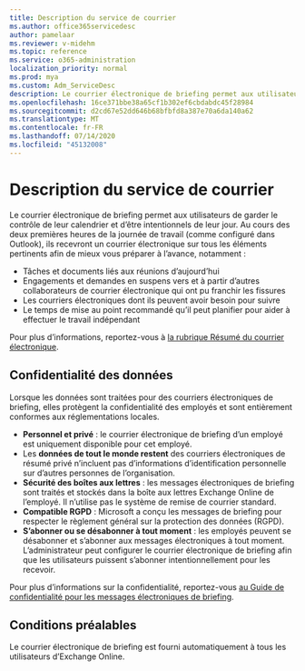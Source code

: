```yaml
---
title: Description du service de courrier
ms.author: office365servicedesc
author: pamelaar
ms.reviewer: v-midehm
ms.topic: reference
ms.service: o365-administration
localization_priority: normal
ms.prod: mya
ms.custom: Adm_ServiceDesc
description: Le courrier électronique de briefing permet aux utilisateurs de tirer le meilleur parti de chaque jour. Elle identifie les opportunités entre différents éléments et fournit des rappels opportuns.
ms.openlocfilehash: 16ce371bbe38a65cf1b302ef6cbdabdc45f28984
ms.sourcegitcommit: d2cd67e52dd646b68bfbfd8a387e70a6da140a62
ms.translationtype: MT
ms.contentlocale: fr-FR
ms.lasthandoff: 07/14/2020
ms.locfileid: "45132008"
---
```

# <a name="briefing-email-service-description"></a>Description du service de courrier

Le courrier électronique de briefing permet aux utilisateurs de garder le contrôle de leur calendrier et d’être intentionnels de leur jour. Au cours des deux premières heures de la journée de travail (comme configuré dans Outlook), ils recevront un courrier électronique sur tous les éléments pertinents afin de mieux vous préparer à l’avance, notamment :

* Tâches et documents liés aux réunions d’aujourd’hui
* Engagements et demandes en suspens vers et à partir d’autres collaborateurs de courrier électronique qui ont pu franchir les fissures
* Les courriers électroniques dont ils peuvent avoir besoin pour suivre
* Le temps de mise au point recommandé qu’il peut planifier pour aider à effectuer le travail indépendant

Pour plus d’informations, reportez-vous à [la rubrique Résumé du courrier électronique](https://docs.microsoft.com/Briefing/be-overview).

## <a name="data-privacy"></a>Confidentialité des données

Lorsque les données sont traitées pour des courriers électroniques de briefing, elles protègent la confidentialité des employés et sont entièrement conformes aux réglementations locales.

* **Personnel et privé** : le courrier électronique de briefing d’un employé est uniquement disponible pour cet employé.
* Les **données de tout le monde restent** des courriers électroniques de résumé privé n’incluent pas d’informations d’identification personnelle sur d’autres personnes de l’organisation.
* **Sécurité des boîtes aux lettres** : les messages électroniques de briefing sont traités et stockés dans la boîte aux lettres Exchange Online de l’employé. Il n’utilise pas le système de remise de courrier standard.
* **Compatible RGPD** : Microsoft a conçu les messages de briefing pour respecter le règlement général sur la protection des données (RGPD).
* **S’abonner ou se désabonner à tout moment** : les employés peuvent se désabonner et s’abonner aux messages électroniques à tout moment. L’administrateur peut configurer le courrier électronique de briefing afin que les utilisateurs puissent s’abonner intentionnellement pour les recevoir.

Pour plus d’informations sur la confidentialité, reportez-vous [au Guide de confidentialité pour les messages électroniques de briefing](https://docs.microsoft.com/Briefing/be-privacy).

## <a name="prerequisites"></a>Conditions préalables

Le courrier électronique de briefing est fourni automatiquement à tous les utilisateurs d’Exchange Online.